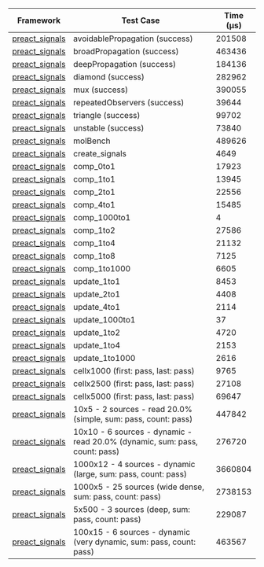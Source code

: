 | Framework | Test Case | Time (μs) |
| --- | --- | --- |
| [preact_signals](https://pub.dev/packages/preact_signals) | avoidablePropagation (success) | 201508 |
| [preact_signals](https://pub.dev/packages/preact_signals) | broadPropagation (success) | 463436 |
| [preact_signals](https://pub.dev/packages/preact_signals) | deepPropagation (success) | 184136 |
| [preact_signals](https://pub.dev/packages/preact_signals) | diamond (success) | 282962 |
| [preact_signals](https://pub.dev/packages/preact_signals) | mux (success) | 390055 |
| [preact_signals](https://pub.dev/packages/preact_signals) | repeatedObservers (success) | 39644 |
| [preact_signals](https://pub.dev/packages/preact_signals) | triangle (success) | 99702 |
| [preact_signals](https://pub.dev/packages/preact_signals) | unstable (success) | 73840 |
| [preact_signals](https://pub.dev/packages/preact_signals) | molBench | 489626 |
| [preact_signals](https://pub.dev/packages/preact_signals) | create_signals | 4649 |
| [preact_signals](https://pub.dev/packages/preact_signals) | comp_0to1 | 17923 |
| [preact_signals](https://pub.dev/packages/preact_signals) | comp_1to1 | 13945 |
| [preact_signals](https://pub.dev/packages/preact_signals) | comp_2to1 | 22556 |
| [preact_signals](https://pub.dev/packages/preact_signals) | comp_4to1 | 15485 |
| [preact_signals](https://pub.dev/packages/preact_signals) | comp_1000to1 | 4 |
| [preact_signals](https://pub.dev/packages/preact_signals) | comp_1to2 | 27586 |
| [preact_signals](https://pub.dev/packages/preact_signals) | comp_1to4 | 21132 |
| [preact_signals](https://pub.dev/packages/preact_signals) | comp_1to8 | 7125 |
| [preact_signals](https://pub.dev/packages/preact_signals) | comp_1to1000 | 6605 |
| [preact_signals](https://pub.dev/packages/preact_signals) | update_1to1 | 8453 |
| [preact_signals](https://pub.dev/packages/preact_signals) | update_2to1 | 4408 |
| [preact_signals](https://pub.dev/packages/preact_signals) | update_4to1 | 2114 |
| [preact_signals](https://pub.dev/packages/preact_signals) | update_1000to1 | 37 |
| [preact_signals](https://pub.dev/packages/preact_signals) | update_1to2 | 4720 |
| [preact_signals](https://pub.dev/packages/preact_signals) | update_1to4 | 2153 |
| [preact_signals](https://pub.dev/packages/preact_signals) | update_1to1000 | 2616 |
| [preact_signals](https://pub.dev/packages/preact_signals) | cellx1000 (first: pass, last: pass) | 9765 |
| [preact_signals](https://pub.dev/packages/preact_signals) | cellx2500 (first: pass, last: pass) | 27108 |
| [preact_signals](https://pub.dev/packages/preact_signals) | cellx5000 (first: pass, last: pass) | 69647 |
| [preact_signals](https://pub.dev/packages/preact_signals) | 10x5 - 2 sources - read 20.0% (simple, sum: pass, count: pass) | 447842 |
| [preact_signals](https://pub.dev/packages/preact_signals) | 10x10 - 6 sources - dynamic - read 20.0% (dynamic, sum: pass, count: pass) | 276720 |
| [preact_signals](https://pub.dev/packages/preact_signals) | 1000x12 - 4 sources - dynamic (large, sum: pass, count: pass) | 3660804 |
| [preact_signals](https://pub.dev/packages/preact_signals) | 1000x5 - 25 sources (wide dense, sum: pass, count: pass) | 2738153 |
| [preact_signals](https://pub.dev/packages/preact_signals) | 5x500 - 3 sources (deep, sum: pass, count: pass) | 229087 |
| [preact_signals](https://pub.dev/packages/preact_signals) | 100x15 - 6 sources - dynamic (very dynamic, sum: pass, count: pass) | 463567 |
